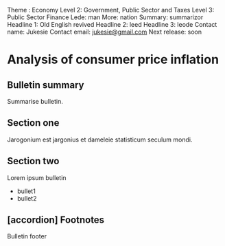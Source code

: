 Theme  : Economy
Level 2: Government, Public Sector and Taxes
Level 3: Public Sector Finance
Lede: man
More: nation
Summary: summarizor
Headline 1: Old English revived
Headline 2: leed
Headline 3: leode
Contact name: Jukesie
Contact email: jukesie@gmail.com
Next release: soon

# Analysis of consumer price inflation

## Bulletin summary
Summarise bulletin.

## Section one
Jarogonium est jargonius et dameleie statisticum seculum mondi.

## Section two
Lorem ipsum bulletin
 * bullet1
 * bullet2

## [accordion] Footnotes
Bulletin footer